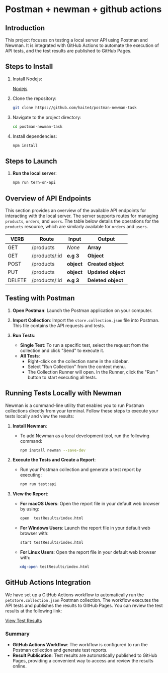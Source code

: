 # Postman + newman + github actions 

## Introduction
This project focuses on testing a local server API using Postman and Newman. It is integrated with GitHub Actions to automate the execution of API tests, and the test results are published to GitHub Pages.

## Steps to Install
1. Install Nodejs:

    [Nodejs](https://nodejs.org/en/download/package-manager)

2. Clone the repository:
    ```sh
    git clone https://github.com/haite4/postman-newman-task
    ```
3. Navigate to the project directory:
    ```sh 
    cd postman-newman-task
    ```

4. Install dependencies:
    ```sh
    npm install 
    ``` 

## Steps to Launch

1. **Run the local server**:
    ```sh
    npm run tern-on-api
    ```
   
   
## Overview of API Endpoints

This section provides an overview of the available API endpoints for interacting with the local server. The server supports routes for managing `products`, `orders`, and `users`. The table below details the operations for the `products` resource, which are similarly available for `orders` and `users`.

| VERB     |Route          | Input      | Output             |
|----------|---------------|------------|--------------------|
| GET      | /products     | *None*     | **Array**          |
| GET      | /products/:id |  **e.g 3** | **Object**         |
| POST     | /products     | **object** | **Created object** |
| PUT      | /products     | **object** | **Updated object** |
| DELETE   | /products/:id | **e.g 3**  | **Deleted object** |

## Testing with Postman

1. **Open Postman**: Launch the Postman application on your computer.

2. **Import Collection**: Import the `store.collection.json` file into Postman. This file contains the API requests and tests.

3. **Run Tests**:
   - **Single Test**: To run a specific test, select the request from the collection and click "Send" to execute it.
   - **All Tests**: 
     - Right-click on the collection name in the sidebar.
     - Select "Run Collection" from the context menu.
     - The Collection Runner will open. In the Runner, click the "Run <collection name>" button to start executing all tests. 

## Running Tests Locally with Newman

Newman is a command-line utility that enables you to run Postman collections directly from your terminal. Follow these steps to execute your tests locally and view the results:

1. **Install Newman**:
   - To add Newman as a local development tool, run the following command:
     ```sh
     npm install newman --save-dev
     ```

2. **Execute the Tests and Create a Report**:
   - Run your Postman collection and generate a test report by executing:
     ```sh
     npm run test:api
     ```

3. **View the Report**:
   - **For macOS Users**: Open the report file in your default web browser by using:
     ```sh
     open  testResults/index.html
     ```
   - **For Windows Users**: Launch the report file in your default web browser with:
     ```sh
     start testResults/index.html
     ```

    - **For Linux Users**: Open the report file in your default web browser with:
     ```sh
        xdg-open testResults/index.html
     ```


## GitHub Actions Integration

We have set up a GitHub Actions workflow to automatically run the `petstore.collection.json` Postman collection. The workflow executes the API tests and publishes the results to GitHub Pages. You can review the test results at the following link:

[View Test Results](https://haite4.github.io/postman-newman-task/)

### Summary
- **GitHub Actions Workflow**: The workflow is configured to run the Postman collection and generate test reports.
- **Result Publication**: Test results are automatically published to GitHub Pages, providing a convenient way to access and review the results online.